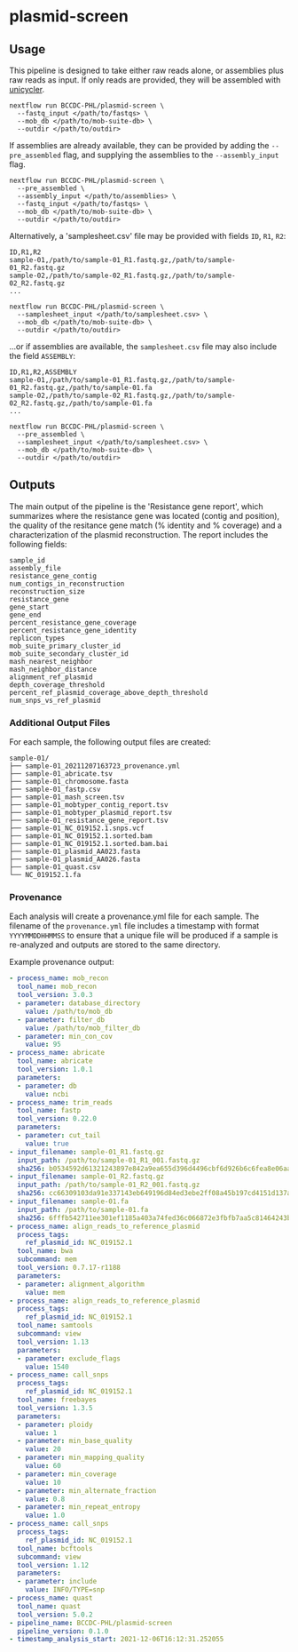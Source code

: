 # plasmid-screen

## Usage

This pipeline is designed to take either raw reads alone, or assemblies plus raw reads as input. If only reads are provided, they will be assembled with [unicycler](https://github.com/rrwick/Unicycler).

```
nextflow run BCCDC-PHL/plasmid-screen \
  --fastq_input </path/to/fastqs> \
  --mob_db </path/to/mob-suite-db> \
  --outdir </path/to/outdir> 
```

If assemblies are already available, they can be provided by adding the `--pre_assembled` flag, and supplying the assemblies to the `--assembly_input` flag.

```
nextflow run BCCDC-PHL/plasmid-screen \
  --pre_assembled \
  --assembly_input </path/to/assemblies> \
  --fastq_input </path/to/fastqs> \
  --mob_db </path/to/mob-suite-db> \
  --outdir </path/to/outdir> 
```

Alternatively, a 'samplesheet.csv' file may be provided with fields `ID`, `R1`, `R2`:

```csv
ID,R1,R2
sample-01,/path/to/sample-01_R1.fastq.gz,/path/to/sample-01_R2.fastq.gz
sample-02,/path/to/sample-02_R1.fastq.gz,/path/to/sample-02_R2.fastq.gz
...
```

```
nextflow run BCCDC-PHL/plasmid-screen \
  --samplesheet_input </path/to/samplesheet.csv> \
  --mob_db </path/to/mob-suite-db> \
  --outdir </path/to/outdir> 
```

...or if assemblies are available, the `samplesheet.csv` file may also include the field `ASSEMBLY`:

```csv
ID,R1,R2,ASSEMBLY
sample-01,/path/to/sample-01_R1.fastq.gz,/path/to/sample-01_R2.fastq.gz,/path/to/sample-01.fa
sample-02,/path/to/sample-02_R1.fastq.gz,/path/to/sample-02_R2.fastq.gz,/path/to/sample-01.fa
...
```

```
nextflow run BCCDC-PHL/plasmid-screen \
  --pre_assembled \
  --samplesheet_input </path/to/samplesheet.csv> \
  --mob_db </path/to/mob-suite-db> \
  --outdir </path/to/outdir> 
```

## Outputs

The main output of the pipeline is the 'Resistance gene report', which summarizes where the resistance gene was located (contig and position), the quality of the resitance gene match (% identity and
% coverage) and a characterization of the plasmid reconstruction. The report includes the following fields:

```
sample_id
assembly_file
resistance_gene_contig
num_contigs_in_reconstruction
reconstruction_size
resistance_gene
gene_start
gene_end
percent_resistance_gene_coverage
percent_resistance_gene_identity
replicon_types
mob_suite_primary_cluster_id
mob_suite_secondary_cluster_id
mash_nearest_neighbor
mash_neighbor_distance
alignment_ref_plasmid
depth_coverage_threshold
percent_ref_plasmid_coverage_above_depth_threshold
num_snps_vs_ref_plasmid
```

### Additional Output Files

For each sample, the following output files are created:

```
sample-01/
├── sample-01_20211207163723_provenance.yml
├── sample-01_abricate.tsv
├── sample-01_chromosome.fasta
├── sample-01_fastp.csv
├── sample-01_mash_screen.tsv
├── sample-01_mobtyper_contig_report.tsv
├── sample-01_mobtyper_plasmid_report.tsv
├── sample-01_resistance_gene_report.tsv
├── sample-01_NC_019152.1.snps.vcf
├── sample-01_NC_019152.1.sorted.bam
├── sample-01_NC_019152.1.sorted.bam.bai
├── sample-01_plasmid_AA023.fasta
├── sample-01_plasmid_AA026.fasta
├── sample-01_quast.csv
└── NC_019152.1.fa
```

### Provenance

Each analysis will create a provenance.yml file for each sample. The filename of the `provenance.yml` file includes a timestamp with format `YYYYMMDDHHMMSS` to ensure
that a unique file will be produced if a sample is re-analyzed and outputs are stored to the same directory.

Example provenance output:

```yml
- process_name: mob_recon
  tool_name: mob_recon
  tool_version: 3.0.3
  - parameter: database_directory
    value: /path/to/mob_db
  - parameter: filter_db
    value: /path/to/mob_filter_db
  - parameter: min_con_cov
    value: 95
- process_name: abricate
  tool_name: abricate
  tool_version: 1.0.1
  parameters:
  - parameter: db
    value: ncbi
- process_name: trim_reads
  tool_name: fastp
  tool_version: 0.22.0
  parameters:
  - parameter: cut_tail
    value: true
- input_filename: sample-01_R1.fastq.gz
  input_path: /path/to/sample-01_R1_001.fastq.gz
  sha256: b0534592d61321243897e842a9ea655d396d4496cbf6d926b6c6fea8e06aa98d
- input_filename: sample-01_R2.fastq.gz
  input_path: /path/to/sample-01_R2_001.fastq.gz
  sha256: cc66309103da91e337143eb649196d84ed3ebe2ff08a45b197cd4151d137a167
- input_filename: sample-01.fa
  input_path: /path/to/sample-01.fa
  sha256: 6fffb542711ee301ef1185a403a74fed36c066872e3fbfb7aa5c81464243bd00
- process_name: align_reads_to_reference_plasmid
  process_tags:
    ref_plasmid_id: NC_019152.1
  tool_name: bwa
  subcommand: mem
  tool_version: 0.7.17-r1188
  parameters:
  - parameter: alignment_algorithm
    value: mem
- process_name: align_reads_to_reference_plasmid
  process_tags:
    ref_plasmid_id: NC_019152.1
  tool_name: samtools
  subcommand: view
  tool_version: 1.13
  parameters:
  - parameter: exclude_flags
    value: 1540
- process_name: call_snps
  process_tags:
    ref_plasmid_id: NC_019152.1
  tool_name: freebayes
  tool_version: 1.3.5
  parameters:
  - parameter: ploidy
    value: 1
  - parameter: min_base_quality
    value: 20
  - parameter: min_mapping_quality
    value: 60
  - parameter: min_coverage
    value: 10
  - parameter: min_alternate_fraction
    value: 0.8
  - parameter: min_repeat_entropy
    value: 1.0
- process_name: call_snps
  process_tags:
    ref_plasmid_id: NC_019152.1
  tool_name: bcftools
  subcommand: view
  tool_version: 1.12
  parameters:
  - parameter: include
    value: INFO/TYPE=snp
- process_name: quast
  tool_name: quast
  tool_version: 5.0.2
- pipeline_name: BCCDC-PHL/plasmid-screen
  pipeline_version: 0.1.0
- timestamp_analysis_start: 2021-12-06T16:12:31.252055
```